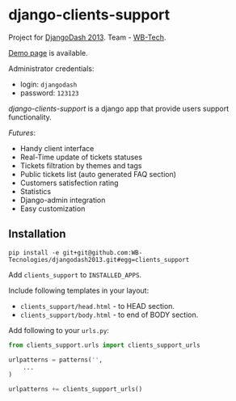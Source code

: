 # django-clients-support

Project for [DjangoDash 2013](http://djangodash.com/). Team - [WB-Tech](http://djangodash.com/teams/c4/wb-tech/).

[Demo page](http://146.185.149.139/) is available.

Administrator credentials:

-  login: `djangodash`
-  password: `123123`

*django-clients-support* is a django app that provide users support functionality.

_Futures_:

-  Handy client interface
-  Real-Time update of tickets statuses
-  Tickets filtration by themes and tags
-  Public tickets list (auto generated FAQ section)
-  Customers satisfection rating
-  Statistics
-  Django-admin integration
-  Easy customization

## Installation

`pip install -e git+git@github.com:WB-Tecnologies/djangodash2013.git#egg=clients_support`

Add `clients_support` to `INSTALLED_APPS`.

Include following templates in your layout:

-  `clients_support/head.html` - to HEAD section.
-  `clients_support/body.html` - to end of BODY section.

Add following to your `urls.py`:

```python
from clients_support.urls import clients_support_urls

urlpatterns = patterns('',
    ...
)

urlpatterns += clients_support_urls()
```